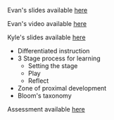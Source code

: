 Evan's slides available [here](http://slides.com/evanmoore/learning-to-learn#/)

Evan's video available [here](https://drive.google.com/a/galvanize.com/file/d/0B5JFrukBL_jpVVZZY3BRZERYdWM/view)

Kyle's slides available [here](http://slides.com/kylecoberly/deck-11)

* Differentiated instruction
* 3 Stage process for learning
    * Setting the stage
    * Play
    * Reflect
* Zone of proximal development
* Bloom's taxonomy

Assessment available [here](https://students.galvanize.com/assessments/51)